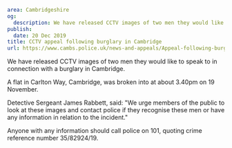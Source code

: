 ```yaml
area: Cambridgeshire
og:
  description: We have released CCTV images of two men they would like to speak to in connection with a burglary in Cambridge.
publish:
  date: 20 Dec 2019
title: CCTV appeal following burglary in Cambridge
url: https://www.cambs.police.uk/news-and-appeals/Appeal-following-burglary-in-Cambridge-20122019
```

We have released CCTV images of two men they would like to speak to in connection with a burglary in Cambridge.

A flat in Carlton Way, Cambridge, was broken into at about 3.40pm on 19 November.

Detective Sergeant James Rabbett, said: "We urge members of the public to look at these images and contact police if they recognise these men or have any information in relation to the incident."

Anyone with any information should call police on 101, quoting crime reference number 35/82924/19.
